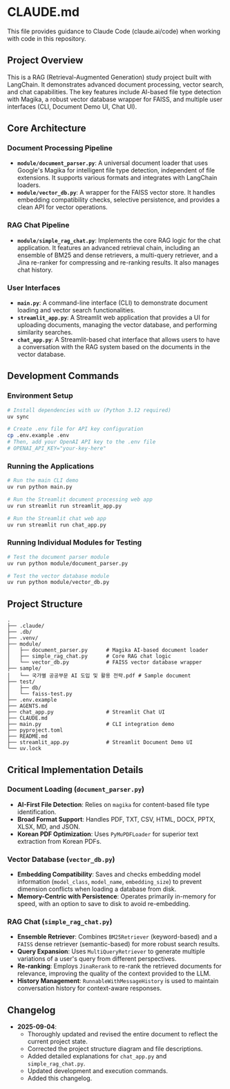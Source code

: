 # CLAUDE.md

This file provides guidance to Claude Code (claude.ai/code) when working with code in this repository.

## Project Overview

This is a RAG (Retrieval-Augmented Generation) study project built with LangChain. It demonstrates advanced document processing, vector search, and chat capabilities. The key features include AI-based file type detection with Magika, a robust vector database wrapper for FAISS, and multiple user interfaces (CLI, Document Demo UI, Chat UI).

## Core Architecture

### Document Processing Pipeline
-   **`module/document_parser.py`**: A universal document loader that uses Google's Magika for intelligent file type detection, independent of file extensions. It supports various formats and integrates with LangChain loaders.
-   **`module/vector_db.py`**: A wrapper for the FAISS vector store. It handles embedding compatibility checks, selective persistence, and provides a clean API for vector operations.

### RAG Chat Pipeline
-   **`module/simple_rag_chat.py`**: Implements the core RAG logic for the chat application. It features an advanced retrieval chain, including an ensemble of BM25 and dense retrievers, a multi-query retriever, and a Jina re-ranker for compressing and re-ranking results. It also manages chat history.

### User Interfaces
-   **`main.py`**: A command-line interface (CLI) to demonstrate document loading and vector search functionalities.
-   **`streamlit_app.py`**: A Streamlit web application that provides a UI for uploading documents, managing the vector database, and performing similarity searches.
-   **`chat_app.py`**: A Streamlit-based chat interface that allows users to have a conversation with the RAG system based on the documents in the vector database.

## Development Commands

### Environment Setup

```bash
# Install dependencies with uv (Python 3.12 required)
uv sync

# Create .env file for API key configuration
cp .env.example .env
# Then, add your OpenAI API key to the .env file
# OPENAI_API_KEY="your-key-here"
```

### Running the Applications

```bash
# Run the main CLI demo
uv run python main.py

# Run the Streamlit document processing web app
uv run streamlit run streamlit_app.py

# Run the Streamlit chat web app
uv run streamlit run chat_app.py
```

### Running Individual Modules for Testing

```bash
# Test the document parser module
uv run python module/document_parser.py

# Test the vector database module
uv run python module/vector_db.py
```

## Project Structure

```text
.
├── .claude/
├── .db/
├── .venv/
├── module/
│   ├── document_parser.py      # Magika AI-based document loader
│   ├── simple_rag_chat.py      # Core RAG chat logic
│   └── vector_db.py            # FAISS vector database wrapper
├── sample/
│   └── 국가별 공공부문 AI 도입 및 활용 전략.pdf # Sample document
├── test/
│   ├── db/
│   └── faiss-test.py
├── .env.example
├── AGENTS.md
├── chat_app.py                 # Streamlit Chat UI
├── CLAUDE.md
├── main.py                     # CLI integration demo
├── pyproject.toml
├── README.md
├── streamlit_app.py            # Streamlit Document Demo UI
└── uv.lock
```

## Critical Implementation Details

### Document Loading (`document_parser.py`)
-   **AI-First File Detection**: Relies on `magika` for content-based file type identification.
-   **Broad Format Support**: Handles PDF, TXT, CSV, HTML, DOCX, PPTX, XLSX, MD, and JSON.
-   **Korean PDF Optimization**: Uses `PyMuPDFLoader` for superior text extraction from Korean PDFs.

### Vector Database (`vector_db.py`)
-   **Embedding Compatibility**: Saves and checks embedding model information (`model_class`, `model_name`, `embedding_size`) to prevent dimension conflicts when loading a database from disk.
-   **Memory-Centric with Persistence**: Operates primarily in-memory for speed, with an option to save to disk to avoid re-embedding.

### RAG Chat (`simple_rag_chat.py`)
-   **Ensemble Retriever**: Combines `BM25Retriever` (keyword-based) and a `FAISS` dense retriever (semantic-based) for more robust search results.
-   **Query Expansion**: Uses `MultiQueryRetriever` to generate multiple variations of a user's query from different perspectives.
-   **Re-ranking**: Employs `JinaRerank` to re-rank the retrieved documents for relevance, improving the quality of the context provided to the LLM.
-   **History Management**: `RunnableWithMessageHistory` is used to maintain conversation history for context-aware responses.

## Changelog

-   **2025-09-04**:
    -   Thoroughly updated and revised the entire document to reflect the current project state.
    -   Corrected the project structure diagram and file descriptions.
    -   Added detailed explanations for `chat_app.py` and `simple_rag_chat.py`.
    -   Updated development and execution commands.
    -   Added this changelog.
